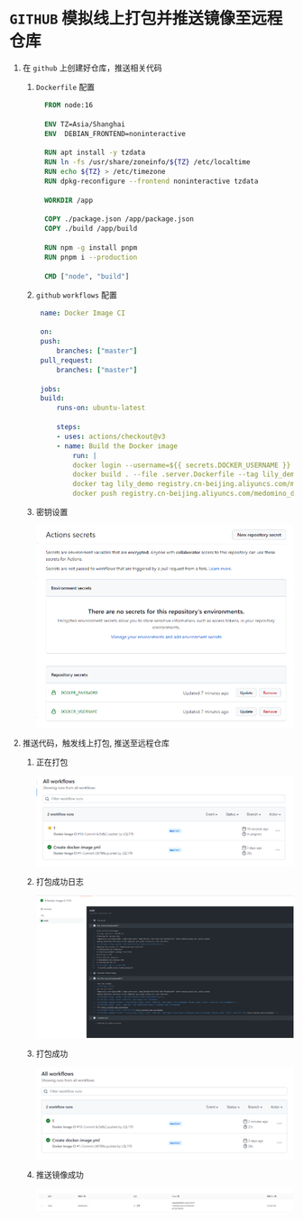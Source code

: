 # `GITHUB` 模拟线上打包并推送镜像至远程仓库

1. 在 `github` 上创建好仓库，推送相关代码

   1. `Dockerfile` 配置

      ```Dockerfile
        FROM node:16

        ENV TZ=Asia/Shanghai
        ENV  DEBIAN_FRONTEND=noninteractive

        RUN apt install -y tzdata
        RUN ln -fs /usr/share/zoneinfo/${TZ} /etc/localtime
        RUN echo ${TZ} > /etc/timezone
        RUN dpkg-reconfigure --frontend noninteractive tzdata

        WORKDIR /app

        COPY ./package.json /app/package.json
        COPY ./build /app/build

        RUN npm -g install pnpm
        RUN pnpm i --production

        CMD ["node", "build"]
      ```

   2. `github` `workflows` 配置

      ```yml
       name: Docker Image CI

       on:
       push:
           branches: ["master"]
       pull_request:
           branches: ["master"]

       jobs:
       build:
           runs-on: ubuntu-latest

           steps:
           - uses: actions/checkout@v3
           - name: Build the Docker image
               run: |
               docker login --username=${{ secrets.DOCKER_USERNAME }} --password=${{ secrets.DOCKER_PASSWORD }} registry.cn-beijing.aliyuncs.com
               docker build . --file .server.Dockerfile --tag lily_demo
               docker tag lily_demo registry.cn-beijing.aliyuncs.com/medomino_demo/lily_demo
               docker push registry.cn-beijing.aliyuncs.com/medomino_demo/lily_demo
      ```

   3. 密钥设置

      ![](./action-sercert.png)

2. 推送代码，触发线上打包, 推送至远程仓库

   1. 正在打包

      ![](./pengding.png)

   2. 打包成功日志

      ![](./success.png)

   3. 打包成功

      ![](./success2.png)

   4. 推送镜像成功

      ![](./success3.png)
